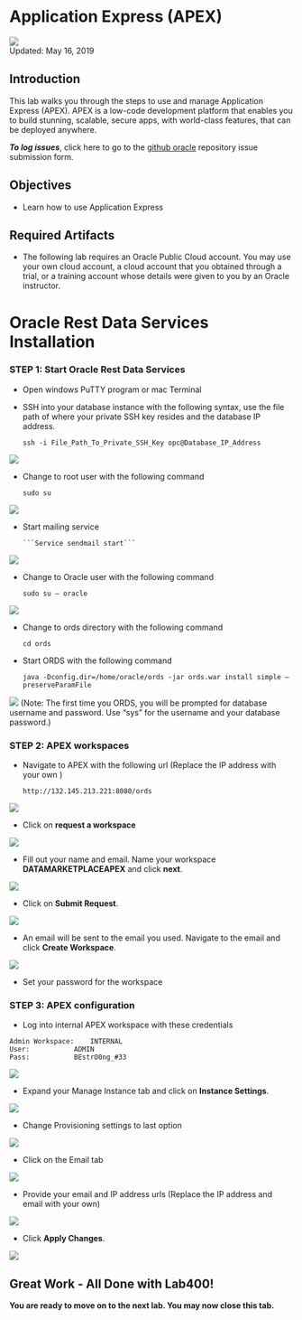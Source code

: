 # Application Express (APEX)

![](images/400/Picture400-lab.png)  
Updated: May 16, 2019

## Introduction

This lab walks you through the steps to use and manage Application Express (APEX). APEX is a low-code development platform that enables you to build stunning, scalable, secure apps, with world-class features, that can be deployed anywhere.

**_To log issues_**, click here to go to the [github oracle](https://github.com/oracle/learning-library/issues/new) repository issue submission form.

## Objectives
-   Learn how to use Application Express

## Required Artifacts
-   The following lab requires an Oracle Public Cloud account. You may use your own cloud account, a cloud account that you obtained through a trial, or a training account whose details were given to you by an Oracle instructor.

# Oracle Rest Data Services Installation

### **STEP 1: Start Oracle Rest Data Services**

-   Open windows PuTTY program or mac Terminal

-   SSH into your database instance with the following syntax, use the file path of where your private SSH key resides and the database IP address.

	```ssh -i File_Path_To_Private_SSH_Key opc@Database_IP_Address```

![](./images/400/lab400-1.png)

-   Change to root user with the following command

	```sudo su ```

![](./images/400/lab400-2.png)

-   Start mailing service
    
    	```Service sendmail start```

![](./images/400/lab400-3.png)

-   Change to Oracle user with the following command

  	```sudo su – oracle```
  
![](./images/400/lab400-4.png)

-   Change to ords directory with the following command 

  	```cd ords```

-   Start ORDS with the following command

 	 ```java -Dconfig.dir=/home/oracle/ords -jar ords.war install simple –preserveParamFile```
  
![](./images/400/lab400-5.png)
(Note: The first time you ORDS, you will be prompted for database username and password. Use “sys” for the username and your database password.)

### **STEP 2: APEX workspaces**

-   Navigate to APEX with the following url (Replace the IP address with your own )

  	```http://132.145.213.221:8080/ords```
  
![](./images/400/lab400-6.png)

-   Click on **request a workspace**
  
![](./images/400/lab400-7.png)  

-   Fill out your name and email. Name your workspace **DATAMARKETPLACEAPEX** and click **next**.

![](./images/400/lab400-8.png) 

-   Click on **Submit Request**.
  
![](./images/400/lab400-9.png) 

-   An email will be sent to the email you used. Navigate to the email and click **Create Workspace**.

![](./images/400/lab400-10.png)

-   Set your password for the workspace

### **STEP 3: APEX configuration**

-   Log into internal APEX workspace with these credentials 

```
Admin Workspace:	INTERNAL
User:			ADMIN
Pass:			BEstrO0ng_#33
```

![](./images/400/lab400-11.png)
  
-   Expand your Manage Instance tab and click on **Instance Settings**.
  
![](./images/400/lab400-12.png) 

-   Change Provisioning settings to last option
  
![](./images/400/lab400-13.png) 

-   Click on the Email tab
  
![](./images/400/lab400-14.png) 

-   Provide your email and IP address urls (Replace the IP address and email with your own)

![](./images/400/lab400-15.png) 

-   Click **Apply Changes**.

![](./images/400/lab400-16.png) 


## Great Work - All Done with Lab400!
**You are ready to move on to the next lab. You may now close this tab.**
